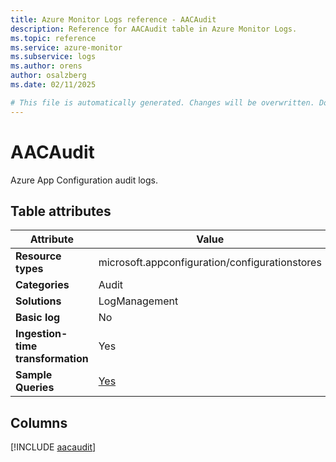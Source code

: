 ```yaml
---
title: Azure Monitor Logs reference - AACAudit
description: Reference for AACAudit table in Azure Monitor Logs.
ms.topic: reference
ms.service: azure-monitor
ms.subservice: logs
ms.author: orens
author: osalzberg
ms.date: 02/11/2025

# This file is automatically generated. Changes will be overwritten. Do not change this file directly.
---
```


# AACAudit

Azure App Configuration audit logs.


## Table attributes

|Attribute|Value|
|---|---|
|**Resource types**|microsoft.appconfiguration/configurationstores|
|**Categories**|Audit|
|**Solutions**| LogManagement|
|**Basic log**|No|
|**Ingestion-time transformation**|Yes|
|**Sample Queries**|[Yes](/azure/azure-monitor/reference/queries/aacaudit)|



## Columns
  
[!INCLUDE [aacaudit](~/reusable-content/ce-skilling/azure/includes/azure-monitor/reference/tables/aacaudit-include.md)]
